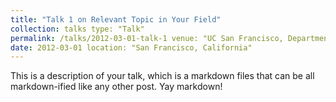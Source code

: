 ```yaml
---
title: "Talk 1 on Relevant Topic in Your Field"
collection: talks type: "Talk"
permalink: /talks/2012-03-01-talk-1 venue: "UC San Francisco, Department of Testing"
date: 2012-03-01 location: "San Francisco, California"
---
```


This is a description of your talk, which is a markdown files that can be all markdown-ified like any other post. Yay
markdown!
